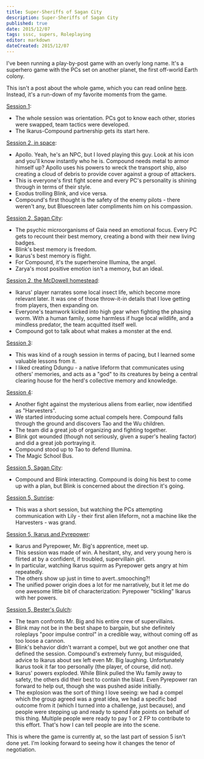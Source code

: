 ```yaml
---
title: Super-Sheriffs of Sagan City
description: Super-Sheriffs of Sagan City
published: true
date: 2015/12/07
tags: sssc, supers, Roleplaying
editor: markdown
dateCreated: 2015/12/07
---
```


I've been running a play-by-post game with an overly long name.
It's a superhero game with the PCs set on another planet,
the first off-world Earth colony.

This isn't a post about the whole game, which you can read
online [here](https://www.tavern-keeper.com/campaign/764/latest).
Instead, it's a run-down of my favorite moments from the game.

<!-- more -->

[Session 1](https://www.tavern-keeper.com/roleplay/937):

* The whole session was orientation. PCs got to know each other, stories were swapped, team tactics were developed.
* The Ikarus-Compound partnership gets its start here.

[Session 2, in space](https://www.tavern-keeper.com/roleplay/952):

* Apollo. Yeah, he's an NPC, but I loved playing this guy. Look at his icon and you'll know instantly who he is. Compound needs metal to armor himself up? Apollo uses his powers to wreck the transport ship, also creating a cloud of debris to provide cover against a group of attackers.
* This is everyone's first fight scene and every PC's personality is shining through in terms of their style.
* Exodus trolling Blink, and vice versa.
* Compound's first thought is the safety of the enemy pilots - there weren't any, but Bluescreen later compliments him on his compassion.

[Session 2, Sagan City](https://www.tavern-keeper.com/roleplay/999):

* The psychic microorganisms of Gaia need an emotional focus. Every PC gets to recount their best memory, creating a bond with their new living badges.
* Blink's best memory is freedom.
* Ikarus's best memory is flight.
* For Compound, it's the superheroine Illumina, the angel.
* Zarya's most positive emotion isn't a memory, but an ideal.

[Session 2, the McDowell homestead](https://www.tavern-keeper.com/roleplay/1053):

* Ikarus' player narrates some local insect life, which become more relevant later. It was one of those throw-it-in details that I love getting from players, then expanding on.
* Everyone's teamwork kicked into high gear when fighting the phasing worm. With a human family, some harmless if huge local wildlife, and a mindless predator, the team acquitted itself well.
* Compound got to talk about what makes a monster at the end.

[Session 3](https://www.tavern-keeper.com/roleplay/1130):

* This was kind of a rough session in terms of pacing, but I learned some valuable lessons from it.
* I liked creating Ddungu - a native lifeform that communicates using others' memories, and acts as a "god" to its creatures by being a central clearing house for the herd's collective memory and knowledge.

[Session 4](https://www.tavern-keeper.com/roleplay/1312):

* Another fight against the mysterious aliens from earlier, now identified as "Harvesters".
* We started introducing some actual compels here. Compound falls through the ground and discovers Tao and the Wu children.
* The team did a great job of organizing and fighting together.
* Blink got wounded (though not seriously, given a super's healing factor) and did a great job portraying it.
* Compound stood up to Tao to defend Illumina.
* The Magic School Bus.

[Session 5, Sagan City](https://www.tavern-keeper.com/roleplay/1684):

* Compound and Blink interacting. Compound is doing his best to come up with a plan, but Blink is concerned about the direction it's going.

[Session 5, Sunrise](https://www.tavern-keeper.com/roleplay/1685):

* This was a short session, but watching the PCs attempting communication with Lily - their first alien lifeform, not a machine like the Harvesters - was grand.

[Session 5, Ikarus and Pyrepower](https://www.tavern-keeper.com/roleplay/1729):

* Ikarus and Pyrepower, Mr. Big's apprentice, meet up.
* This session was made of win. A hesitant, shy, and very young hero is flirted at by a confident, if troubled, supervillain girl.
* In particular, watching Ikarus squirm as Pyrepower gets angry at him repeatedly.
* The others show up just in time to avert..smooching?!
* The unified power origin does a lot for me narratively, but it let me do one awesome little bit of characterization: Pyrepower "tickling" Ikarus with her powers.

[Session 5, Bester's Gulch](https://www.tavern-keeper.com/roleplay/1758):

* The team confronts Mr. Big and his entire crew of supervillains.
* Blink may not be in the best shape to bargain, but she definitely roleplays "poor impulse control" in a credible way, without coming off as too loose a cannon.
* Blink's behavior didn't warrant a compel, but we got another one that defined the session. Compound's extremely funny, but misguided, advice to Ikarus about sex left even Mr. Big laughing. Unfortunately Ikarus took it far too personally (the player, of course, did not).
* Ikarus' powers exploded. While Blink pulled the Wu family away to safety, the others did their best to contain the blast. Even Pyrepower ran forward to help out, though she was pushed aside initially.
* The explosion was the sort of thing I love seeing: we had a compel which the group agreed was a great idea, we had a specific bad outcome from it (which I turned into a challenge, just because), and people were stepping up and ready to spend Fate points on behalf of this thing. Multiple people were ready to pay 1 or 2 FP to contribute to this effort. That's how I can tell people are into the scene.

This is where the game is currently at, so the last part of session 5 isn't done yet.
I'm looking forward to seeing how it changes the tenor of negotiation.
